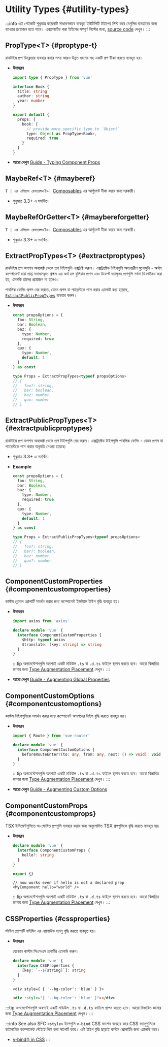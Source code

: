 # Utility Types {#utility-types}

:::info
এই পেইজটি শুধুমাত্র কয়েকটি সাধারণভাবে ব্যবহৃত ইউটিলিটি টাইপের লিস্ট করে যেগুলির ব্যবহারের জন্য ব্যাখ্যার প্রয়োজন হতে পারে। এক্সপোর্টেড করা টাইপের সম্পূর্ণ লিস্টের জন্য, [source code](https://github.com/vuejs/core/blob/main/packages/runtime-core/src/index.ts#L131) দেখুন।
:::

## PropType\<T> {#proptype-t}

রানটাইম প্রপ ডিক্লেয়ার ব্যবহার করার সময় আরও উন্নত ধরনের সহ একটি প্রপ টীকা করতে ব্যবহৃত হয়।

- **উদাহরন**

  ```ts
  import type { PropType } from 'vue'

  interface Book {
    title: string
    author: string
    year: number
  }

  export default {
    props: {
      book: {
        // provide more specific type to `Object`
        type: Object as PropType<Book>,
        required: true
      }
    }
  }
  ```

- **আরো দেখুন** [Guide - Typing Component Props](/guide/typescript/options-api#typing-component-props)

## MaybeRef\<T> {#mayberef}

`T | এর এলিয়াস রেফারেন্স<T>`। [Composables](/guide/reusability/composables.html) এর আর্গুমেন্ট টীকা করার জন্য দরকারী।

- শুধুমাত্র 3.3+ এ সমর্থিত।

## MaybeRefOrGetter\<T> {#maybereforgetter}

`T | এর এলিয়াস রেফারেন্স<T>`। [Composables](/guide/reusability/composables.html) এর আর্গুমেন্ট টীকা করার জন্য দরকারী।

- শুধুমাত্র 3.3+ এ সমর্থিত।

## ExtractPropTypes\<T> {#extractproptypes}

রানটাইম প্রপ অপশন অবজেক্ট থেকে প্রপ টাইপগুলি এক্সট্রাক্ট করুন। এক্সট্রাক্টেড টাইপগুলি অভ্যন্তরীণ মুখোমুখি - অর্থাৎ কম্পোনেন্ট দ্বারা প্রাপ্ত সমাধানকৃত প্রপস৷ এর অর্থ হল বুলিয়ান প্রপস এবং ডিফল্ট ভ্যালুসহ প্রপগুলি সর্বদা ডিফাইনড করা হয়, এমনকি তাদের প্রয়োজন না হলেও।

পাবলিক ফেসিং প্রপস বের করতে, যেমন প্রপস যা প্যারেন্টকে পাস করার এ্যালাউ করা হয়েছে, [`ExtractPublicPropTypes`](#extractpublicproptypes) ব্যবহার করুন।

- **উদাহরন**

  ```ts
  const propsOptions = {
    foo: String,
    bar: Boolean,
    baz: {
      type: Number,
      required: true
    },
    qux: {
      type: Number,
      default: 1
    }
  } as const

  type Props = ExtractPropTypes<typeof propsOptions>
  // {
  //   foo?: string,
  //   bar: boolean,
  //   baz: number,
  //   qux: number
  // }
  ```

## ExtractPublicPropTypes\<T> {#extractpublicproptypes}

রানটাইম প্রপ অপশন অবজেক্ট থেকে প্রপ টাইপগুলি বের করুন। এক্সট্রাক্টেড টাইপগুলি পাবলিক ফেসিং - যেমন প্রপস যা প্যারেন্টকে পাস করার অনুমতি দেওয়া হয়েছে৷

- শুধুমাত্র 3.3+ এ সমর্থিত।

- **Example**

  ```ts
  const propsOptions = {
    foo: String,
    bar: Boolean,
    baz: {
      type: Number,
      required: true
    },
    qux: {
      type: Number,
      default: 1
    }
  } as const

  type Props = ExtractPublicPropTypes<typeof propsOptions>
  // {
  //   foo?: string,
  //   bar?: boolean,
  //   baz: number,
  //   qux?: number
  // }
  ```

## ComponentCustomProperties {#componentcustomproperties}

কাস্টম গ্লোবাল প্রোপার্টি সমর্থন করার জন্য কম্পোনেন্ট ইন্সট্যান্স টাইপ বৃদ্ধি ব্যবহৃত হয়।

- **উদাহরন**

  ```ts
  import axios from 'axios'

  declare module 'vue' {
    interface ComponentCustomProperties {
      $http: typeof axios
      $translate: (key: string) => string
    }
  }
  ```

  :::tip
  অগমেন্টেশনগুলি অবশ্যই একটি মডিউল `.ts` বা `.d.ts` ফাইলে স্থাপন করতে হবে। আরো বিস্তারিত জানার জন্য [Type Augmentation Placement](/guide/typescript/options-api#augmenting-global-properties) দেখুন।
  :::

- **আরো দেখুন** [Guide - Augmenting Global Properties](/guide/typescript/options-api#augmenting-global-properties)

## ComponentCustomOptions {#componentcustomoptions}

কাস্টম টাইপগুলিকে সমর্থন করার জন্য কম্পোনেন্ট অপশনের টাইপ বৃদ্ধি করতে ব্যবহৃত হয়।

- **উদাহরন**

  ```ts
  import { Route } from 'vue-router'

  declare module 'vue' {
    interface ComponentCustomOptions {
      beforeRouteEnter?(to: any, from: any, next: () => void): void
    }
  }
  ```

  :::tip
  অগমেন্টেশনগুলি অবশ্যই একটি মডিউল `.ts` বা `.d.ts` ফাইলে স্থাপন করতে হবে। আরো বিস্তারিত জানার জন্য [Type Augmentation Placement](/guide/typescript/options-api#augmenting-global-properties) দেখুন।
  :::

- **আরো দেখুন** [Guide - Augmenting Custom Options](/guide/typescript/options-api#augmenting-custom-options)

## ComponentCustomProps {#componentcustomprops}

TSX ইলিমেন্টগুলিতে অ-ঘোষিত প্রপগুলি ব্যবহার করার জন্য অনুমোদিত TSX প্রপগুলিকে বৃদ্ধি করতে ব্যবহৃত হয়৷

- **উদাহরন**

  ```ts
  declare module 'vue' {
    interface ComponentCustomProps {
      hello?: string
    }
  }

  export {}
  ```

  ```tsx
  // now works even if hello is not a declared prop
  <MyComponent hello="world" />
  ```

  :::tip
  অগমেন্টেশনগুলি অবশ্যই একটি মডিউল `.ts` বা `.d.ts` ফাইলে স্থাপন করতে হবে। আরো বিস্তারিত জানার জন্য [Type Augmentation Placement](/guide/typescript/options-api#augmenting-global-properties) দেখুন।
  :::

## CSSProperties {#cssproperties}

স্টাইল প্রোপার্টি বাইন্ডিং এর এ্যালাউড ভ্যালু বৃদ্ধি করতে ব্যবহৃত হয়।

- **উদাহরন**

  যেকোন কাস্টম সিএসএস প্রপার্টির এ্যালাউ করুন। 

  ```ts
  declare module 'vue' {
    interface CSSProperties {
      [key: `--${string}`]: string
    }
  }
  ```

  ```tsx
  <div style={ { '--bg-color': 'blue' } }>
  ```

  ```html
  <div :style="{ '--bg-color': 'blue' }"></div>
  ```

:::tip
অগমেন্টেশনগুলি অবশ্যই একটি মডিউল `.ts` বা `.d.ts` ফাইলে স্থাপন করতে হবে। আরো বিস্তারিত জানার জন্য [Type Augmentation Placement](/guide/typescript/options-api#augmenting-global-properties) দেখুন।
:::

:::info See also
SFC `<style>` ট্যাগগুলি `v-bind` CSS ফাংশন ব্যবহার করে CSS ভ্যালুগুলিকে ডাইনামিক কম্পোনেন্ট স্টেইটে লিঙ্ক করা সাপোর্ট করে। এটি টাইপ বৃদ্ধি ছাড়াই কাস্টম প্রোপার্টির জন্য এ্যালাউ করে।

- [v-bind() in CSS](/api/sfc-css-features#v-bind-in-css)
  :::
